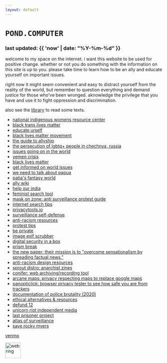 ```yaml
---
layout: default
---
```


# `POND.COMPUTER`

### last updated: {{ 'now' | date: "%Y-%m-%d" }}

welcome to my space on the internet. i want this website to be used for positive change. whether or not you do something with the information on this site is up to you. please take time to learn how to be an ally and educate yourself on important issues.

right now it might seem convenient and easy to distract yourself from the reality of the world, but remember to question everything and demand justice for those who've been wronged. aknowledge the privilege that you have and use it to fight oppression and discrimination.

also see the [library](https://pond.computer/library.html) to read some texts.

-   [national indigenous womens resource center](https://www.niwrc.org/resource-topic/missing-and-murdered-native-women)
-   [black trans lives matter](https://blacktranslivesmatter.carrd.co/)
-   [educate urself](https://educateurself.carrd.co/)
-   [black lives matter movement](https://blacklivesmatter.com/)
-   [the guide to allyship](https://guidetoallyship.com/)
-   [the persecution of lgbtq+ people in chechnya, russia](https://chechnyalgbt.carrd.co/)
-   [issues going on in the world](https://issuesintheworld.carrd.co/)
-   [yemen crisis](https://yemencrisis.carrd.co/)
-   [black lives matter](https://blacklivesmatters.carrd.co/)
-   [get informed on world issues](https://getinformed.carrd.co/)
-   [we need to talk about papua](https://weneedtotalkaboutpapua.carrd.co)
-   [patia's fantasy world](http://pfw.guide/)
-   [ally wiki](https://ally.wiki)
-   [help our india](https://helpourindia.carrd.co/)
-   [feminist search tool](https://www.feministsearchtool.nl/)
-   [mask on zone: anti surveillance protest guide](https://maskon.zone/)
-   [internet search tips](https://www.gwern.net/Search)
-   [privacytools.io](https://www.privacytools.io/)
-   [surveillance self-defense](https://ssd.eff.org/)
-   [anti-racism resources](https://github.com/uclaconditional/anti-racism-resources)
-   [protest tips](https://github.com/frombeirutwithlove/ProtestTips)
-   [be private](https://beprivate.co/)
-   [image exif scrubber](https://everestpipkin.github.io/image-scrubber/)
-   [digital security in a box](https://securityinabox.org/en/)
-   [prism break](https://prism-break.org/en/)
-   [the new paper: their mission is to "overcome sensationalism by spreading factual news."](https://thenewpaper.us16.list-manage.com/track/click?u=06f557062250e0bcfd6397dfa&id=e5fbe8d408&e=3e67ddc5fe)
-   [anti-racism design resources](https://bit.ly/anti-racist-design)
-   [sprout distro: anarchist zines](https://www.sproutdistro.com/)
-   [conifer: web archiving/recording tool](https://conifer.rhizome.org/)
-   [arcane maps: privacy respecting maps to replace google maps](https://arcanemaps.com/)
-   [panopticlick: browser privacy tester to see how safe you are from trackers](https://panopticlick.eff.org/)
-   [documentation of police brutality (2020)](https://github.com/2020PB/police-brutality)
-   [ethical alternatives & resources](https://ethical.net/resources/)
-   [defund 12](https://defund12.org/)
-   [unicorn riot independent media](https://unicornriot.ninja/)
-   [last prisoner project](https://www.lastprisonerproject.org/)
-   [atlas of surveillance](https://atlasofsurveillance.org/)
-   [save rocky myers](https://action.aclu.org/petition/save-rocky-myers)

[venmo](https://venmo.com/code?user_id=2365100933513216403)

<a href="https://webring.xxiivv.com/#xxiivv" target="_blank" rel="noopener noreferrer"><img src="https://webring.xxiivv.com/icon.black.svg" width="50px" height="50px" alt="webring"/></a>

